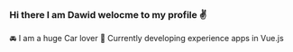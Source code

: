 ### Hi there I am Dawid welocme to my profile :v:
🚘 I am a huge Car lover
🎒 Currently developing experience apps in Vue.js
